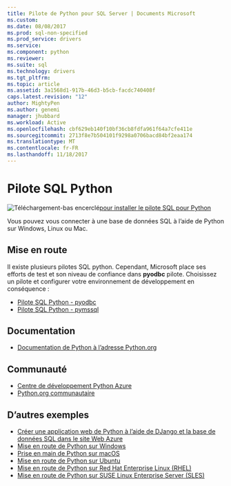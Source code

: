 ```yaml
---
title: Pilote de Python pour SQL Server | Documents Microsoft
ms.custom: 
ms.date: 08/08/2017
ms.prod: sql-non-specified
ms.prod_service: drivers
ms.service: 
ms.component: python
ms.reviewer: 
ms.suite: sql
ms.technology: drivers
ms.tgt_pltfrm: 
ms.topic: article
ms.assetid: 3a1568d1-917b-46d3-b5cb-facdc740408f
caps.latest.revision: "12"
author: MightyPen
ms.author: genemi
manager: jhubbard
ms.workload: Active
ms.openlocfilehash: cbf629eb140f10bf36cb8fdfa961f64a7cfe411e
ms.sourcegitcommit: 2713f8e7b504101f9298a0706bacd84bf2eaa174
ms.translationtype: MT
ms.contentlocale: fr-FR
ms.lasthandoff: 11/18/2017
---
```

# <a name="python-sql-driver"></a>Pilote SQL Python

![Téléchargement-bas encerclé](../../ssdt/media/download.png)[pour installer le pilote SQL pour Python](../sql-connection-libraries.md#anchor-20-drivers-relational-access)

Vous pouvez vous connecter à une base de données SQL à l’aide de Python sur Windows, Linux ou Mac.   
  
## <a name="getting-started"></a>Mise en route  
Il existe plusieurs pilotes SQL python. Cependant, Microsoft place ses efforts de test et son niveau de confiance dans **pyodbc** pilote. Choisissez un pilote et configurer votre environnement de développement en conséquence :
* [Pilote SQL Python - pyodbc](pyodbc/python-sql-driver-pyodbc.md)
* [Pilote SQL Python - pymssql](pymssql/python-sql-driver-pymssql.md)
  
## <a name="documentation"></a>Documentation  
* [Documentation de Python à l’adresse Python.org](https://www.python.org/doc/)  
  
## <a name="community"></a>Communauté  
* [Centre de développement Python Azure](https://azure.microsoft.com/develop/python/)  
* [Python.org communautaire](https://www.python.org/community/)  
  
## <a name="more-samples"></a>D’autres exemples  
* [Créer une application web de Python à l’aide de DJango et la base de données SQL dans le site Web Azure](https://github.com/Microsoft/PTVS/wiki/Django-and-SQL-Database-on-Azure)
* [Mise en route de Python sur Windows](https://www.microsoft.com/sql-server/developer-get-started/python/windows/)
* [Prise en main de Python sur macOS](https://www.microsoft.com/sql-server/developer-get-started/python/mac/)
* [Mise en route de Python sur Ubuntu](https://www.microsoft.com/sql-server/developer-get-started/python/ubuntu/)
* [Mise en route de Python sur Red Hat Enterprise Linux (RHEL)](https://www.microsoft.com/sql-server/developer-get-started/python/rhel/)
* [Mise en route de Python sur SUSE Linux Enterprise Server (SLES)](https://www.microsoft.com/sql-server/developer-get-started/python/sles/)
